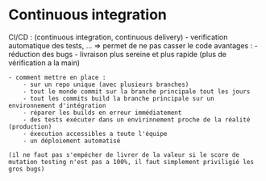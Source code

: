 # Continuous integration

CI/CD : (continuous integration, continuous delivery)
	- verification automatique des tests, ... => permet de ne pas casser le code
	avantages : 	- réduction des bugs
			- livraison plus sereine et plus rapide (plus de vérification a la main)
	
	- comment mettre en place :
		- sur un repo unique (avec plusieurs branches)
		- tout le monde commit sur la branche principale tout les jours
		- tout les commits build la branche principale sur un environnement d'intégration
		- réparer les builds en erreur immédiatement
		- des tests exécuter dans un envirinnement proche de la réalité (production)
		- éxecution accessibles a toute l'équipe
		- un déploiement automatisé

	(il ne faut pas s'empécher de livrer de la valeur si le score de mutation testing n'est pas a 100%, il faut simplement priviligié les gros bugs)
